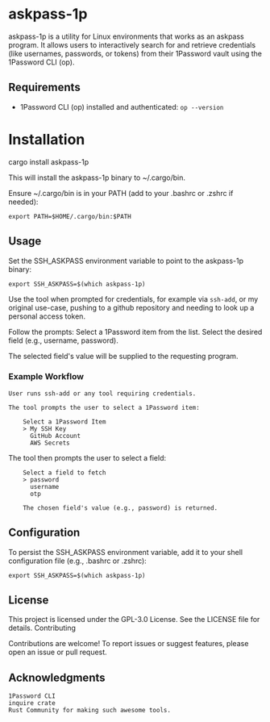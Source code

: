 # askpass-1p

askpass-1p is a utility for Linux environments that works as an askpass program. It allows users to interactively search for and retrieve credentials (like usernames, passwords, or tokens) from their 1Password vault using the 1Password CLI (op).

## Requirements

* 1Password CLI (op) installed and authenticated:
  ```op --version```

# Installation

cargo install askpass-1p

This will install the askpass-1p binary to ~/.cargo/bin.

Ensure ~/.cargo/bin is in your PATH (add to your .bashrc or .zshrc if needed):

    export PATH=$HOME/.cargo/bin:$PATH

## Usage

Set the SSH_ASKPASS environment variable to point to the askpass-1p binary:

```export SSH_ASKPASS=$(which askpass-1p)```

Use the tool when prompted for credentials, for example via ```ssh-add```, or my original use-case, pushing to a github repository and needing to look up a personal access token.

Follow the prompts:
    Select a 1Password item from the list.
    Select the desired field (e.g., username, password).

The selected field's value will be supplied to the requesting program.

### Example Workflow

    User runs ssh-add or any tool requiring credentials.

    The tool prompts the user to select a 1Password item:
```
    Select a 1Password Item
    > My SSH Key
      GitHub Account
      AWS Secrets
```

The tool then prompts the user to select a field:
```
    Select a field to fetch
    > password
      username
      otp

    The chosen field's value (e.g., password) is returned.
```
## Configuration

To persist the SSH_ASKPASS environment variable, add it to your shell configuration file (e.g., .bashrc or .zshrc):

```export SSH_ASKPASS=$(which askpass-1p)```

## License

This project is licensed under the GPL-3.0 License. See the LICENSE file for details.
Contributing

Contributions are welcome! To report issues or suggest features, please open an issue or pull request.

## Acknowledgments

    1Password CLI
    inquire crate
    Rust Community for making such awesome tools.
